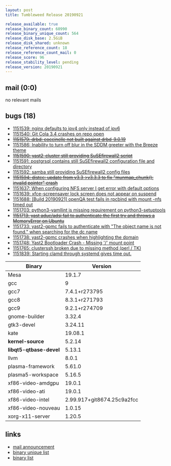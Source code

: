 ```yaml
---
layout: post
title: Tumbleweed Release 20190921

release_available: true
release_binary_count: 60990
release_binary_unique_count: 564
release_disk_base: 2.5GiB
release_disk_shared: unknown
release_reference_count: 18
release_reference_count_mail: 0
release_score: 96
release_stability_level: pending
release_version: 20190921
---
```


## mail (0:0)

no relevant mails

## bugs (18)

<!--more-->

- [1151539: nginx defaults to ipv4 only instead of ipv6](https://bugzilla.opensuse.org/show_bug.cgi?id=1151539)
- [1151540: Git Cola 3.4 crashes on repo open](https://bugzilla.opensuse.org/show_bug.cgi?id=1151540)
- ~~[1151579: drbd: coccinelle not built against drbd-9.0.19](https://bugzilla.opensuse.org/show_bug.cgi?id=1151579)~~
- [1151586: Inability to turn off blur in the SDDM greeter with the Breeze theme](https://bugzilla.opensuse.org/show_bug.cgi?id=1151586)
- ~~[1151590: yast2-cluster still providing SuSEfirewall2 script](https://bugzilla.opensuse.org/show_bug.cgi?id=1151590)~~
- [1151591: postgrsql contains still SuSEfirewall2 configuration file and directory](https://bugzilla.opensuse.org/show_bug.cgi?id=1151591)
- [1151592: samba still providing SuSEfirewall2 config files](https://bugzilla.opensuse.org/show_bug.cgi?id=1151592)
- ~~[1151594: distcc: update from v3.3->v3.3.3 to fix "munmap_chunk(): invalid pointer" crash](https://bugzilla.opensuse.org/show_bug.cgi?id=1151594)~~
- [1151637: When configuring NFS server I get error with default options](https://bugzilla.opensuse.org/show_bug.cgi?id=1151637)
- [1151639: xfce-screensaver lock screen does not appear on suspend](https://bugzilla.opensuse.org/show_bug.cgi?id=1151639)
- [1151688: \[Build 20190921\] openQA test fails in rpcbind with mount -nfs timed out](https://bugzilla.opensuse.org/show_bug.cgi?id=1151688)
- [1151703: python3-yamllint is missing requirement on python3-setuptools](https://bugzilla.opensuse.org/show_bug.cgi?id=1151703)
- ~~[1151713: yast aduc/adsi fail to authenticate the first try and throws a MemoryError on Ubuntu](https://bugzilla.opensuse.org/show_bug.cgi?id=1151713)~~
- [1151733: yast2-gpmc fails to authenticate with "The object name is not found." when searching for the dc name](https://bugzilla.opensuse.org/show_bug.cgi?id=1151733)
- [1151738: yast2-gpmc crashes when highlighting the domain](https://bugzilla.opensuse.org/show_bug.cgi?id=1151738)
- [1151748: Yast2 Bootloader Crash - Missing '/' mount point](https://bugzilla.opensuse.org/show_bug.cgi?id=1151748)
- [1151765: clusterssh broken due to missing method (perl / TK)](https://bugzilla.opensuse.org/show_bug.cgi?id=1151765)
- [1151839: Starting clamd through systemd gives time out.](https://bugzilla.opensuse.org/show_bug.cgi?id=1151839)

Binary | Version
--- | ---
Mesa | 19.1.7
gcc | 9
gcc7 | 7.4.1+r273795
gcc8 | 8.3.1+r271793
gcc9 | 9.2.1+r274709
gnome-builder | 3.32.4
gtk3-devel | 3.24.11
kate | 19.08.1
**kernel-source** | 5.2.14
**libqt5-qtbase-devel** | 5.13.1
llvm | 8.0.1
plasma-framework | 5.61.0
plasma5-workspace | 5.16.5
xf86-video-amdgpu | 19.0.1
xf86-video-ati | 19.0.1
xf86-video-intel | 2.99.917+git8674.25c9a2fcc
xf86-video-nouveau | 1.0.15
xorg-x11-server | 1.20.5

## links

- [mail announcement](https://lists.opensuse.org/opensuse-factory/2019-09/msg00210.html)
- [binary unique list](http://download.opensuse.org/history/20190921/rpm.unique.list)
- [binary list](http://download.opensuse.org/history/20190921/rpm.list)
